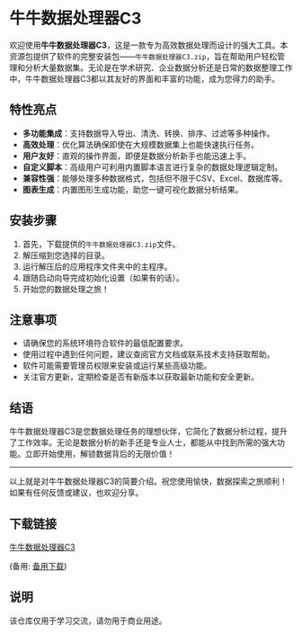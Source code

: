 # 牛牛数据处理器C3

欢迎使用**牛牛数据处理器C3**，这是一款专为高效数据处理而设计的强大工具。本资源包提供了软件的完整安装包——`牛牛数据处理器C3.zip`，旨在帮助用户轻松管理和分析大量数据集。无论是在学术研究、企业数据分析还是日常的数据整理工作中，牛牛数据处理器C3都以其友好的界面和丰富的功能，成为您得力的助手。

## 特性亮点

- **多功能集成**：支持数据导入导出、清洗、转换、排序、过滤等多种操作。
- **高效处理**：优化算法确保即使在大规模数据集上也能快速执行任务。
- **用户友好**：直观的操作界面，即便是数据分析新手也能迅速上手。
- **自定义脚本**：高级用户可利用内置脚本语言进行复杂的数据处理逻辑定制。
- **兼容性强**：能够处理多种数据格式，包括但不限于CSV、Excel、数据库等。
- **图表生成**：内置图形生成功能，助您一键可视化数据分析结果。

## 安装步骤

1. 首先，下载提供的`牛牛数据处理器C3.zip`文件。
2. 解压缩到您选择的目录。
3. 运行解压后的应用程序文件夹中的主程序。
4. 跟随启动向导完成初始化设置（如果有的话）。
5. 开始您的数据处理之旅！

## 注意事项

- 请确保您的系统环境符合软件的最低配置要求。
- 使用过程中遇到任何问题，建议查阅官方文档或联系技术支持获取帮助。
- 软件可能需要管理员权限来安装或运行某些高级功能。
- 关注官方更新，定期检查是否有新版本以获取最新功能和安全更新。

## 结语

牛牛数据处理器C3是您数据处理任务的理想伙伴，它简化了数据分析过程，提升了工作效率。无论是数据分析的新手还是专业人士，都能从中找到所需的强大功能。立即开始使用，解锁数据背后的无限价值！

---

以上就是对牛牛数据处理器C3的简要介绍。祝您使用愉快，数据探索之旅顺利！如果有任何反馈或建议，也欢迎分享。

## 下载链接
[牛牛数据处理器C3](https://pan.quark.cn/s/5b9926ef8f32) 

(备用: [备用下载](https://pan.baidu.com/s/14mjm_kFXZaLdhVtBDgUSrQ?pwd=1234))

## 说明

该仓库仅用于学习交流，请勿用于商业用途。
